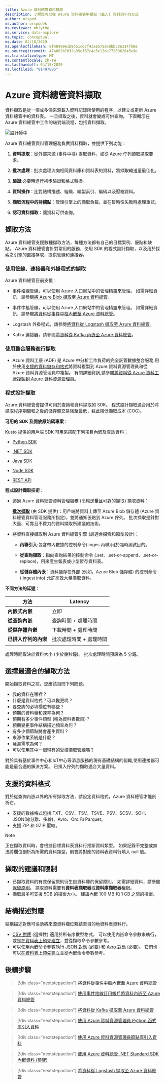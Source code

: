 ```yaml
---
title: Azure 資料總管資料擷取
description: 了解您可以在 Azure 資料總管中擷取 (載入) 資料的不同方式
author: orspod
ms.author: orspodek
ms.reviewer: mblythe
ms.service: data-explorer
ms.topic: conceptual
ms.date: 02/18/2019
ms.openlocfilehash: 8f48499e1b9bb1c67f43ae575a68bb38e314f08e
ms.sourcegitcommit: 47a002b7032a05ef67c4e5e12de7720062645e9e
ms.translationtype: MT
ms.contentlocale: zh-TW
ms.lasthandoff: 04/15/2020
ms.locfileid: "81497885"
---
```

# <a name="azure-data-explorer-data-ingestion"></a>Azure 資料總管資料擷取

資料擷取是從一個或多個來源載入資料記錄所使用的程序，以建立或更新 Azure 資料總管中的資料表。 一旦擷取之後，資料就會變成可供查詢。 下圖顯示在 Azure 資料總管中工作的端對端流程，包括資料擷取。

![設計師中](media/ingest-data-overview/data-flow.png)

Azure 資料總管資料管理服務負責資料擷取，並提供下列功能：

1. **資料提取**：從外部來源 (事件中樞) 提取資料，或從 Azure 佇列讀取擷取要求。

1. **批次處理**：批次處理流向相同資料庫和資料表的資料，將擷取輸送量最佳化。

1. **驗證**:必要時進行初步驗證和格式轉換。

1. **資料操作**：比對結構描述、組織、編製索引、編碼以及壓縮資料。

1. **擷取流程中的持續點**：管理引擎上的擷取負載，並在暫時性失敗時處理重試。

1. **認可資料擷取**：讓資料可供查詢。

## <a name="ingestion-methods"></a>擷取方法

Azure 資料總管支援數種擷取方法，每種方法都有自己的目標案例、優點和缺點。 Azure 資料總管會針對常用的服務，使用 SDK 的程式設計擷取，以及用於探索之引擎的直接存取，提供管線和連接器。

### <a name="ingestion-using-pipelines-connectors-and-plugins"></a>使用管線、連接器和外掛程式的擷取

Azure 資料總管目前支援：

* 事件格線管線，可以使用 Azure 入口網站中的管理精靈來管理。 如需詳細資訊，請參閱[將 Azure Blob 擷取至 Azure 資料總管](ingest-data-event-grid.md)。

* 事件中樞管線，可以使用 Azure 入口網站中的管理精靈來管理。 如需詳細資訊，請參閱[將資料從事件中樞內嵌至 Azure 資料總管](ingest-data-event-hub.md)。

* Logstash 外掛程式，請參閱[將資料從 Logstash 擷取至 Azure 資料總管](ingest-data-logstash.md)。

* Kafka 連接器，請參閱[將資料從 Kafka 內嵌至 Azure 資料總管](ingest-data-kafka.md)。

### <a name="ingestion-using-integration-services"></a>使用整合服務進行擷取

* Azure 資料工廠 (ADF) 是 Azure 中分析工作負荷的完全託管數據整合服務,用於使用[支援的資料儲存和格式](/azure/data-factory/copy-activity-overview#supported-data-stores-and-formats)將資料複製到 Azure 資料資源管理員和從 Azure 資料資源管理員中複製。 有關詳細資訊,請參閱[將資料從 Azure 資料工廠複製到 Azure 資料資源管理員](/azure/data-explorer/data-factory-load-data)。

### <a name="programmatic-ingestion"></a>程式設計擷取

Azure 資料總管會提供可用於查詢和資料擷取的 SDK。 程式設計擷取適合用於將擷取程序期間和之後的儲存體交易降至最低，藉此降低擷取成本 (COG)。

**可用的 SDK 及開放原始碼專案**：

Kusto 提供的用戶端 SDK 可用來搭配下列項目內嵌及查詢資料：

* [Python SDK](kusto/api/python/kusto-python-client-library.md)

* [.NET SDK](kusto/api/netfx/about-the-sdk.md)

* [Java SDK](kusto/api/java/kusto-java-client-library.md)

* [Node SDK](kusto/api/node/kusto-node-client-library.md)

* [REST API](kusto/api/netfx/kusto-ingest-client-rest.md)

**程式設計擷取技術**：

* 透過 Azure 資料總管資料管理服務 (高輸送量且可靠的擷取) 擷取資料：

    [**批次擷取**](kusto/api/netfx/kusto-ingest-queued-ingest-sample.md) (由 SDK 提供)：用戶端將資料上傳至 Azure Blob 儲存體 (Azure 資料總管資料管理服務所指定)，並將通知張貼到 Azure 佇列。 批次擷取是針對大量、可靠且不費力的資料擷取所建議的技術。

* 將資料直接擷取到 Azure 資料總管引擎 (最適合探索和原型設計)：

  * **內聯引入**:包含帶內數據的控制命令(.inges 內聯)用於臨時測試目的。

  * **從查詢擷取**：指向查詢結果的控制命令 (.set、.set-or-append、.set-or-replace)，用來產生報表或小型暫存資料表。

  * **從儲存體內嵌**：資料儲存在外部 (例如，Azure Blob 儲存體) 的控制命令 (.ingest into) 允許高效大量擷取資料。

**不同方法的延遲**：

| 方法 | Latency |
| --- | --- |
| **內嵌式內嵌** | 立即 |
| **從查詢內嵌** | 查詢時間 + 處理時間 |
| **從儲存體內嵌** | 下載時間 + 處理時間 |
| **已排入佇列的內嵌** | 批次處理時間 + 處理時間 |
| |

處理時間取決於資料大小 (少於幾秒鐘)。 批次處理時間預設為 5 分鐘。

## <a name="choosing-the-most-appropriate-ingestion-method"></a>選擇最適合的擷取方法

開始擷取資料之前，您應該自問下列問題。

* 我的資料在哪裡？ 
* 什麼是資料格式？可以變更嗎？ 
* 要查詢的必填欄位有哪些？ 
* 預期的資料量和速率為何？ 
* 預期有多少事件類型 (稱為資料表數目)？ 
* 預期變更事件結構描述頻率為何？ 
* 有多少個節點將會產生資料？ 
* 來源作業系統是什麼？ 
* 延遲需求為何？ 
* 可以使用其中一個現有的受控擷取管線嗎？ 

對於具有基於事件中心和IoT中心等消息服務的現有基礎結構的組織,使用連接器可能是最合適的解決方案。 已排入佇列的擷取適合大量資料。

## <a name="supported-data-formats"></a>支援的資料格式

對於從查詢內嵌以外的所有擷取方法，請設定資料格式，Azure 資料總管才能剖析它。 
* 支援的數據格式包括:TXT、CSV、TSV、TSVE、PSV、SCSV、SOH、JSON(線分離、多線)、Avro、Orc 和 Parquet。 
* 支援 ZIP 和 GZIP 壓縮。

> [!NOTE]
> 正在擷取資料時，會根據目標資料表資料行推斷資料類型。 如果記錄不完整或無法將欄位剖析為所需的資料類型，則會將對應的資料表資料行填入 null 值。

## <a name="ingestion-recommendations-and-limitations"></a>擷取的建議和限制

* 已擷取資料的有效保留原則衍生自資料庫的保留原則。 如需詳細資料，請參閱[保留原則](kusto/management/retentionpolicy.md)。 擷取資料需要有**資料表擷取器**或**資料庫擷取器**權限。
* 擷取最多可支援 5GB 的檔案大小。 建議內嵌 100 MB 和 1 GB 之間的檔案。

## <a name="schema-mapping"></a>結構描述對應

結構描述對應可協助將來源資料欄位繫結至目的地資料表資料行。

* [CSV 對應](kusto/management/mappings.md#csv-mapping) (選擇性) 適用於所有序數型格式。 可以使用內嵌命令參數來執行，或是[在資料表上預先建立](kusto/management/create-ingestion-mapping-command.md)，並從擷取命令參數參考。
* 可以使用內嵌命令參數執行 [JSON 對應](kusto/management/mappings.md#json-mapping) (必要) 和 [Avro 對應](kusto/management/mappings.md#avro-mapping) (必要)。 它們也可以[在資料表上預先建立](kusto/management/create-ingestion-mapping-command.md)並從內嵌命令參數參考。

## <a name="next-steps"></a>後續步驟

> [!div class="nextstepaction"]
> [將資料從事件中樞內嵌至 Azure 資料總管](ingest-data-event-hub.md)

> [!div class="nextstepaction"]
> [使用事件格線訂用帳戶將資料內嵌至 Azure 資料總管](ingest-data-event-grid.md)

> [!div class="nextstepaction"]
> [將資料從 Kafka 擷取至 Azure 資料總管](ingest-data-kafka.md)

> [!div class="nextstepaction"]
> [使用 Azure 資料資源管理員 Python 函式庫引入資料](python-ingest-data.md)

> [!div class="nextstepaction"]
> [使用 Azure 資料資源管理員節點庫引入資料](node-ingest-data.md)

> [!div class="nextstepaction"]
> [使用 Azure 資料總管 .NET Standard SDK 內嵌資料 (預覽)](net-standard-ingest-data.md)

> [!div class="nextstepaction"]
> [將資料從 Logstash 擷取至 Azure 資料總管](ingest-data-logstash.md)
